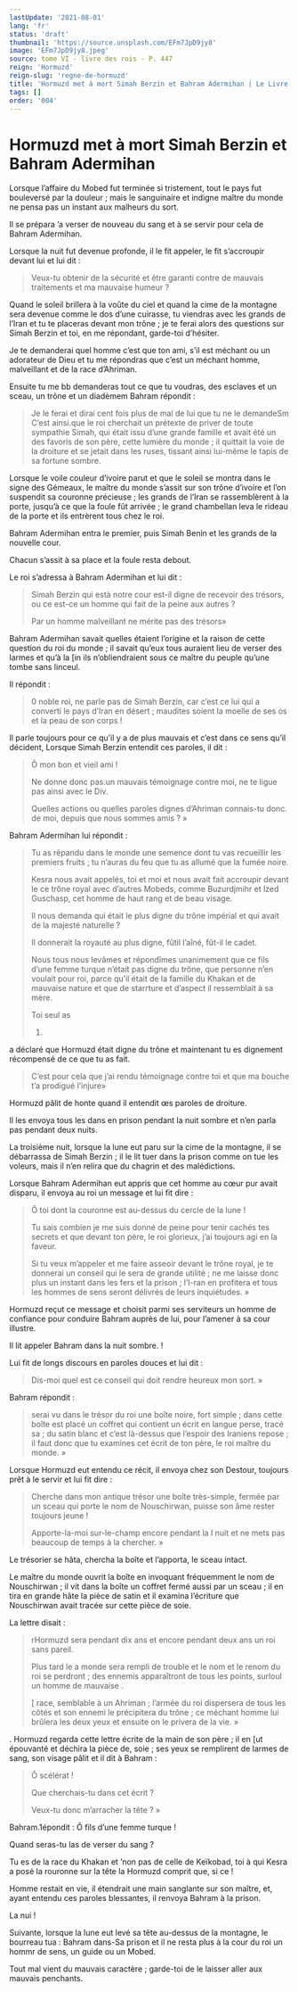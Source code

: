 ```yaml
---
lastUpdate: '2021-08-01'
lang: 'fr'
status: 'draft'
thumbnail: 'https://source.unsplash.com/EFm7JpD9jy8'
image: 'EFm7JpD9jy8.jpeg'
source: tome VI - livre des rois - P. 447
reign: 'Hormuzd'
reign-slug: 'regne-de-hormuzd'
title: 'Hormuzd met à mort Simah Berzin et Bahram Adermihan | Le Livre des Rois | Shâhnâmeh'
tags: []
order: '004'
---
```


<!-- LTeX: language=fr -->

# Hormuzd met à mort Simah Berzin et Bahram Adermihan

Lorsque l’affaire du Mobed fut terminée si tristement, tout le pays fut bouleversé par la douleur ; mais le sanguinaire et indigne maître du monde ne pensa pas un instant aux malheurs du sort.

Il se prépara ’a verser de nouveau du sang et à se servir pour cela de Bahram Adermihan.

Lorsque la nuit fut devenue profonde, il le fit appeler, le fit s’accroupir devant lui et lui dit :

> Veux-tu obtenir de la sécurité et être garanti contre de mauvais traitements et ma mauvaise humeur ?

Quand le soleil brillera à la voûte du ciel et quand la cime de la montagne sera devenue comme le dos d’une cuirasse, tu viendras avec les grands de l’Iran et tu te placeras devant mon trône ; je te ferai alors des questions sur Simah Berzin et toi, en me répondant, garde-toi d’hésiter.

Je te demanderai quel homme c’est que ton ami, s’il est méchant ou un adorateur de Dieu et tu me répondras que c’est un méchant homme, malveillant et de la race d’Ahriman.

Ensuite tu me bb demanderas tout ce que tu voudras, des esclaves et un sceau, un trône et un diadèmem Bahram répondit :

> Je le ferai et dirai cent fois plus de mal de lui que tu ne le demandeSm C’est ainsi.que le roi cherchait un prétexte de priver de toute sympathie Simah, qui était issu d’une grande famille et avait été un des favoris de son père, cette lumière du monde ; il quittait la voie de la droiture et se jetait dans les ruses, tissant ainsi lui-même le tapis de sa fortune sombre.

Lorsque le voile couleur d’ivoire parut et que le soleil se montra dans le signe des Gémeaux, le maître du monde s’assit sur son trône d’ivoire et l’on suspendit sa couronne précieuse ; les grands de l’Iran se rassemblèrent à la porte, jusqu’à ce que la foule fût arrivée ; le grand chambellan leva le rideau de la porte et ils entrèrent tous chez le roi.

Bahram Adermihan entra le premier, puis Simah Benin et les grands de la nouvelle cour.

Chacun s’assit à sa place et la foule resta debout.

Le roi s’adressa à Bahram Adermihan et lui dit :

> Simah Berzin qui està notre cour est-il digne de recevoir des trésors, ou ce est-ce un homme qui fait de la peine aux autres ?
>
> Par un homme malveillant ne mérite pas des trésors»

Bahram Adermihan savait quelles étaient l’origine et la raison de cette question du roi du monde ; il savait qu’eux tous auraient lieu de verser des larmes et qu’à la [in ils n’obliendraient sous ce maître du peuple qu’une tombe sans linceul.

Il répondit :

> 0
noble roi, ne parle pas de Simah Berzin, car c’est ce lui qui a converti le pays d’Iran en désert ; maudites soient la moelle de ses os et la peau de son corps !

Il parle toujours pour ce qu’il y a de plus mauvais et c’est dans ce sens qu’il décident, Lorsque Simah Berzin entendit ces paroles, il dit :

> Ô mon bon et vieil ami !
>
> Ne donne donc pas.un mauvais témoignage contre moi, ne te ligue pas ainsi avec le Div.
>
> Quelles actions ou quelles paroles dignes d’Ahriman connais-tu donc. de moi, depuis que nous sommes amis ? »

Bahram Adermihan lui répondit :

> Tu as répandu dans le monde une semence dont tu vas recueillir les premiers fruits ; tu n’auras du feu que tu as allumé que la fumée noire.
>
> Kesra nous avait appelés, toi et moi et nous avait fait accroupir devant le ce trône royal avec d’autres Mobeds, comme Buzurdjmihr et lzed Guschasp, cet homme de haut rang et de beau visage.
>
> Il nous demanda qui était le plus digne du trône impérial et qui avait de la majesté naturelle ?
>
> Il donnerait la royauté au plus digne, fûtil l’aîné, fût-il le cadet.
>
> Nous tous nous levâmes et répondîmes unanimement que ce fils d’une femme turque n’était pas digne du trône, que personne n’en voulait pour roi, parce qu’il était de la famille du Khakan et de mauvaise nature et que de starrture et d’aspect il ressemblait à sa mère.
>
> Toi seul as
>
> 1.
a déclaré que Hormuzd était digne du trône et maintenant tu es dignement récompensé de ce que tu as fait.
>
> C’est pour cela que j’ai rendu témoignage contre toi et que ma bouche t’a prodigué l’injure»

Hormuzd pâlit de honte quand il entendit œs paroles de droiture.

Il les envoya tous les dans en prison pendant la nuit sombre et n’en parla pas pendant deux nuits.

La troisième nuit, lorsque la lune eut paru sur la cime de la montagne, il se débarrassa de Simah Berzin ; il le lit tuer dans la prison comme on tue les voleurs, mais il n’en relira que du chagrin et des malédictions.

Lorsque Bahram Adermihan eut appris que cet homme au cœur pur avait disparu, il envoya au roi un message et lui fit dire :

> Ô toi dont la couronne est au-dessus du cercle de la lune !
>
> Tu sais combien je me suis donné de peine pour tenir cachés tes secrets et que devant ton père, le roi glorieux, j’ai toujours agi en la faveur.
>
> Si tu veux m’appeler et me faire asseoir devant le trône royal, je te donnerai un conseil qui le sera de grande utilité ; ne me laisse donc plus un instant dans les fers et la prison ; l’I-ran en profitera et tous les hommes de sens seront délivrés de leurs inquiétudes. »

Hormuzd reçut ce message et choisit parmi ses serviteurs un homme de confiance pour conduire Bahram auprès de lui, pour l’amener à sa cour illustre.

Il lit appeler Bahram dans la nuit sombre. !

Lui fit de longs discours en paroles douces et lui dit :

> Dis-moi quel est ce conseil qui doit rendre heureux mon sort. »

Bahram répondit :

> serai vu dans le trésor du roi une boîte noire, fort simple ; dans cette boîte est placé un coffret qui contient un écrit en langue perse, tracé sa ; du satin blanc et c’est là-dessus que l’espoir des Iraniens repose ; il faut donc que tu examines cet écrit de ton père, le roi maître du monde. »

Lorsque Hormuzd eut entendu ce récit, il envoya chez son Destour, toujours prêt à le servir et lui fit dire :

> Cherche dans mon antique trésor une boîte très-simple, fermée par un sceau qui porte le nom de Nouschirwan, puisse son âme rester toujours jeune !
>
> Apporte-la-moi sur-le-champ encore pendant la I nuit et ne mets pas beaucoup de temps à la chercher. »

Le trésorier se hâta, chercha la boîte et l’apporta, le sceau intact.

Le maître du monde ouvrit la boîte en invoquant fréquemment le nom de Nouschirwan ; il vit dans la boîte un coffret fermé aussi par un sceau ; il en tira en grande hâte la pièce de satin et il examina l’écriture que Nouschirwan avait tracée sur cette pièce de soie.

La lettre disait :

> rHormuzd sera pendant dix ans et encore pendant deux ans un roi sans pareil.
>
> Plus tard le a monde sera rempli de trouble et le nom et le renom du roi se perdront ; des ennemis apparaîtront de tous les points, surloul un homme de mauvaise .
>
> [
race, semblable à un Ahriman ; l’armée du roi dispersera de tous les côtés et son ennemi le précipitera du trône ; ce méchant homme lui brûlera les deux yeux et ensuite on le privera de la vie. »

.
Hormuzd regarda cette lettre écrite de la main de son père ; il en [ut épouvanté et déchira la pièce de, soie ; ses yeux se remplirent de larmes de sang, son visage pâlit et il dit à Bahram :

> Ô scélérat !
>
> Que cherchais-tu dans cet écrit ?
>
> Veux-tu donc m’arracher la tête ? »

Bahram.1épondit : Ô fils d’une femme turque !

Quand seras-tu las de verser du sang ?

Tu es de la race du Khakan et ’non pas de celle de Keïkobad, toi à qui Kesra a posé la rouronne sur la tête la Hormuzd comprit que, si ce !

Homme restait en vie, il étendrait une main sanglante sur son maître, et, ayant entendu ces paroles blessantes, il renvoya Bahram à la prison.

La nui !

Suivante, lorsque la lune eut levé sa tête au-dessus de la montagne, le bourreau tua : Bahram dans-Sa prison et il ne resta plus à la cour du roi un hommr de sens, un guide ou un Mobed.

Tout mal vient du mauvais caractère ; garde-toi de le laisser aller aux mauvais penchants.
